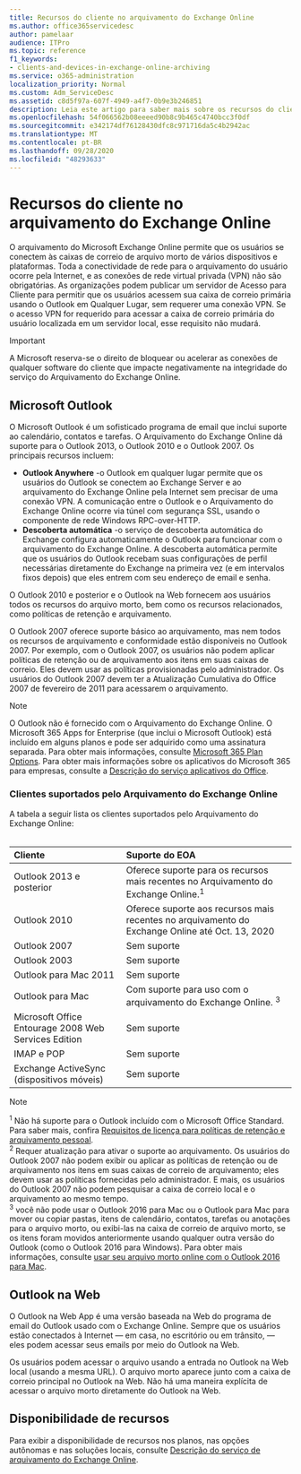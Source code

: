 ```yaml
---
title: Recursos do cliente no arquivamento do Exchange Online
ms.author: office365servicedesc
author: pamelaar
audience: ITPro
ms.topic: reference
f1_keywords:
- clients-and-devices-in-exchange-online-archiving
ms.service: o365-administration
localization_priority: Normal
ms.custom: Adm_ServiceDesc
ms.assetid: c8d5f97a-607f-4949-a4f7-0b9e3b246851
description: Leia este artigo para saber mais sobre os recursos do cliente disponíveis no arquivamento do Microsoft Exchange Online.
ms.openlocfilehash: 54f066562b08eeeed90b8c9b465c4740bcc3f0df
ms.sourcegitcommit: e342174df76128430dfc8c971716da5c4b2942ac
ms.translationtype: MT
ms.contentlocale: pt-BR
ms.lasthandoff: 09/28/2020
ms.locfileid: "48293633"
---
```

# <a name="client-features-in-exchange-online-archiving"></a>Recursos do cliente no arquivamento do Exchange Online

O arquivamento do Microsoft Exchange Online permite que os usuários se conectem às caixas de correio de arquivo morto de vários dispositivos e plataformas. Toda a conectividade de rede para o arquivamento do usuário ocorre pela Internet, e as conexões de rede virtual privada (VPN) não são obrigatórias. As organizações podem publicar um servidor de Acesso para Cliente para permitir que os usuários acessem sua caixa de correio primária usando o Outlook em Qualquer Lugar, sem requerer uma conexão VPN. Se o acesso VPN for requerido para acessar a caixa de correio primária do usuário localizada em um servidor local, esse requisito não mudará.
  
> [!IMPORTANT]
> A Microsoft reserva-se o direito de bloquear ou acelerar as conexões de qualquer software do cliente que impacte negativamente na integridade do serviço do Arquivamento do Exchange Online.
  
## <a name="microsoft-outlook"></a>Microsoft Outlook

O Microsoft Outlook é um sofisticado programa de email que inclui suporte ao calendário, contatos e tarefas. O Arquivamento do Exchange Online dá suporte para o Outlook 2013, o Outlook 2010 e o Outlook 2007. Os principais recursos incluem:
  
- **Outlook Anywhere** -o Outlook em qualquer lugar permite que os usuários do Outlook se conectem ao Exchange Server e ao arquivamento do Exchange Online pela Internet sem precisar de uma conexão VPN. A comunicação entre o Outlook e o Arquivamento do Exchange Online ocorre via túnel com segurança SSL, usando o componente de rede Windows RPC-over-HTTP.    
- **Descoberta automática** -o serviço de descoberta automática do Exchange configura automaticamente o Outlook para funcionar com o arquivamento do Exchange Online. A descoberta automática permite que os usuários do Outlook recebam suas configurações de perfil necessárias diretamente do Exchange na primeira vez (e em intervalos fixos depois) que eles entrem com seu endereço de email e senha. 

O Outlook 2010 e posterior e o Outlook na Web fornecem aos usuários todos os recursos do arquivo morto, bem como os recursos relacionados, como políticas de retenção e arquivamento.
  
O Outlook 2007 oferece suporte básico ao arquivamento, mas nem todos os recursos de arquivamento e conformidade estão disponíveis no Outlook 2007. Por exemplo, com o Outlook 2007, os usuários não podem aplicar políticas de retenção ou de arquivamento aos itens em suas caixas de correio. Eles devem usar as políticas provisionadas pelo administrador. Os usuários do Outlook 2007 devem ter a Atualização Cumulativa do Office 2007 de fevereiro de 2011 para acessarem o arquivamento.
  
> [!NOTE]
> O Outlook não é fornecido com o Arquivamento do Exchange Online. O Microsoft 365 Apps for Enterprise (que inclui o Microsoft Outlook) está incluído em alguns planos e pode ser adquirido como uma assinatura separada. Para obter mais informações, consulte [Microsoft 365 Plan Options](../office-365-platform-service-description/office-365-plan-options.md). Para obter mais informações sobre os aplicativos do Microsoft 365 para empresas, consulte a [Descrição do serviço aplicativos do Office](../office-applications-service-description/office-applications-service-description.md). 
  
### <a name="clients-supported-by-exchange-online-archiving"></a>Clientes suportados pelo Arquivamento do Exchange Online

A tabela a seguir lista os clientes suportados pelo Arquivamento do Exchange Online:<br><br>
  
| Cliente | Suporte do EOA |
|:-----|:-----|
|Outlook 2013 e posterior  <br/> |Oferece suporte para os recursos mais recentes no Arquivamento do Exchange Online.<sup>1</sup> <br/> |
|Outlook 2010  <br/> |Oferece suporte aos recursos mais recentes no arquivamento do Exchange Online até Oct. 13, 2020|
|Outlook 2007  <br/> |Sem suporte |
|Outlook 2003  <br/> |Sem suporte  <br/> |
|Outlook para Mac 2011  <br/> |Sem suporte  <br/> |
|Outlook para Mac  <br/> |Com suporte para uso com o arquivamento do Exchange Online. <sup>3</sup> <br/> |
|Microsoft Office Entourage 2008 Web Services Edition  <br/> |Sem suporte  <br/> |
|IMAP e POP  <br/> |Sem suporte  <br/> |
|Exchange ActiveSync (dispositivos móveis)  <br/> |Sem suporte  <br/> |
   
> [!NOTE]
> <sup>1</sup> Não há suporte para o Outlook incluído com o Microsoft Office Standard. Para saber mais, confira [Requisitos de licença para políticas de retenção e arquivamento pessoal](https://support.office.com/article/Outlook-license-requirements-for-Exchange-features-46B6B7C5-C3CA-43E5-8424-1E2807917C99). <br/> 
<sup>2</sup> Requer atualização para ativar o suporte ao arquivamento. Os usuários do Outlook 2007 não podem exibir ou aplicar as políticas de retenção ou de arquivamento nos itens em suas caixas de correio de arquivamento; eles devem usar as políticas fornecidas pelo administrador. E mais, os usuários do Outlook 2007 não podem pesquisar a caixa de correio local e o arquivamento ao mesmo tempo. <br/> 
<sup>3</sup> você não pode usar o Outlook 2016 para Mac ou o Outlook para Mac para mover ou copiar pastas, itens de calendário, contatos, tarefas ou anotações para o arquivo morto, ou exibi-las na caixa de correio de arquivo morto, se os itens foram movidos anteriormente usando qualquer outra versão do Outlook (como o Outlook 2016 para Windows). Para obter mais informações, consulte [usar seu arquivo morto online com o Outlook 2016 para Mac](https://support.office.com/article/Use-your-online-archive-with-Outlook-2016-for-Mac-45b8439c-2982-4b6b-9097-eed71dbfe238). 

## <a name="outlook-on-the-web"></a>Outlook na Web

O Outlook na Web App é uma versão baseada na Web do programa de email do Outlook usado com o Exchange Online. Sempre que os usuários estão conectados à Internet &mdash; em casa, no escritório ou em trânsito, &mdash; eles podem acessar seus emails por meio do Outlook na Web.
  
Os usuários podem acessar o arquivo usando a entrada no Outlook na Web local (usando a mesma URL). O arquivo morto aparece junto com a caixa de correio principal no Outlook na Web. Não há uma maneira explícita de acessar o arquivo morto diretamente do Outlook na Web.
  
## <a name="feature-availability"></a>Disponibilidade de recursos

Para exibir a disponibilidade de recursos nos planos, nas opções autônomas e nas soluções locais, consulte [Descrição do serviço de arquivamento do Exchange Online](exchange-online-archiving-service-description.md).